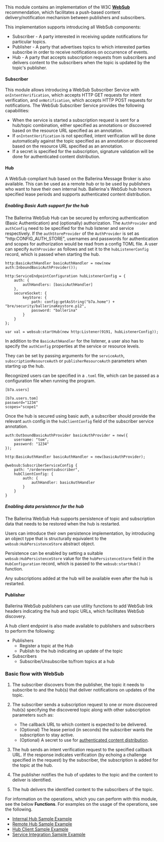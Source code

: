 This module contains an implementation of the W3C [**WebSub**](https://www.w3.org/TR/websub/) recommendation, which facilitates a push-based content delivery/notification mechanism between publishers and subscribers.

This implementation supports introducing all WebSub components:
 
- Subscriber - A party interested in receiving update notifications for particular topics.
- Publisher - A party that advertises topics to which interested parties subscribe in order to receive notifications
 on occurrence of events.
- Hub - A party that accepts subscription requests from subscribers and delivers content to the subscribers when the topic 
is updated by the topic's publisher.

#### Subscriber

This module allows introducing a WebSub Subscriber Service with `onIntentVerification`, which accepts HTTP GET requests for intent verification, and `onNotification`, which accepts HTTP POST requests for notifications. The WebSub Subscriber Service provides the following capabilities:
 - When the service is started a subscription request is sent for a hub/topic combination, either specified as annotations or discovered based on the resource URL specified as an annotation.
 - If `onIntentVerification` is not specified, intent verification will be done automatically against the topic specified as an annotation or discovered based on the resource URL specified as an annotation.
 - If a secret is specified for the subscription, signature validation will be done for authenticated content distribution.
  
#### Hub

A WebSub compliant hub based on the Ballerina Message Broker is also available. This can be used as a remote hub or to be used by publishers who want to have their own internal hub. Ballerina's WebSub hub honors specified lease periods and supports authenticated content distribution.

##### Enabling Basic Auth support for the hub

The Ballerina WebSub Hub can be secured by enforcing authentication (Basic Authentication) and (optionally) authorization. 
The `AuthProvider` and `authConfig` need to be specified for the hub listener and service respectively. If the 
`authStoreProvider` of the `AuthProvider` is set as "http:CONFIG_AUTH_STORE", usernames and passwords for authentication and scopes for authorization would be read from a config TOML file.
A user can specify `AuthProvider` as follows and set it to the `hubListenerConfig` record, which is passed when starting the hub.

```ballerina
http:BasicAuthHandler basicAuthHandler = new(new auth:InboundBasicAuthProvider());

http:ServiceEndpointConfiguration hubListenerConfig = {
    auth: {
        authHandlers: [basicAuthHandler]
    },
    secureSocket: {
        keyStore: {
            path: config:getAsString("b7a.home") + "bre/security/ballerinaKeystore.p12",
            password: "ballerina"
        }
    }
};

var val = websub:startHub(new http:Listener(9191, hubListenerConfig));
```
In addition to the `BasicAuthHandler` for the listener, a user also has to specify the `authConfig` properties at the service or resource levels. 

 
They can be set by passing arguments for the `serviceAuth`, `subscriptionResourceAuth` or `publisherResourceAuth` parameters when starting up the hub.

Recognized users can be specified in a `.toml` file, which can be passed as a configuration file when running the program. 

```
[b7a.users]

[b7a.users.tom]
password="1234"
scopes="scope1"
```

Once the hub is secured using basic auth, a subscriber should provide the relevant `auth` config in the 
`hubClientConfig` field of the subscriber service annotation.

```ballerina
auth:OutboundBasicAuthProvider basicAuthProvider = new({
    username: "tom",
    password: "1234"
});

http:BasicAuthHandler basicAuthHandler = new(basicAuthProvider);

@websub:SubscriberServiceConfig {
    path: "/ordereventsubscriber",
    hubClientConfig: {
        auth: {
            authHandler: basicAuthHandler
        }
    }
}
```

##### Enabling data persistence for the hub

The Ballerina WebSub Hub supports persistence of topic and subscription data that needs to be restored when the hub is 
restarted.
 
Users can introduce their own persistence implementation, by introducing an object type that is structurally 
equivalent to the `websub:HubPersistenceStore` abstract object.

Persistence can be enabled by setting a suitable `websub:HubPersistenceStore` value for the `hubPersistenceStore` field 
in the `HubConfiguration` record, which is passed to the `websub:startHub()` function.

Any subscriptions added at the hub will be available even after the hub is restarted.

#### Publisher

Ballerina WebSub publishers can use utility functions to add WebSub link headers indicating the hub and topic 
URLs, which facilitates WebSub discovery.

A hub client endpoint is also made available to publishers and subscribers to perform the following:
- Publishers
  - Register a topic at the Hub
  - Publish to the hub indicating an update of the topic
- Subscribers
  - Subscribe/Unsubscribe to/from topics at a hub

### Basic flow with WebSub
1. The subscriber discovers from the publisher, the topic it needs to subscribe to and the hub(s) that deliver notifications on updates of the topic.

2. The subscriber sends a subscription request to one or more discovered hub(s) specifying the discovered topic along 
 with other subscription parameters such as:
    - The callback URL to which content is expected to be delivered.
    - (Optional) The lease period (in seconds) the subscriber wants the subscription to stay active.
    - (Optional) A secret to use for [authenticated content distribution](https://www.w3.org/TR/websub/#signing-content).
  
3. The hub sends an intent verification request to the specified callback URL. If the response indicates 
verification
 (by echoing a challenge specified in the request) by the subscriber, the subscription is added for the topic at the 
 hub.
   
4. The publisher notifies the hub of updates to the topic and the content to deliver is identified.

5. The hub delivers the identified content to the subscribers of the topic.

For information on the operations, which you can perform with this module, see the below **Functions**. For examples on the usage of the operations, see the following.
 * [Internal Hub Sample Example](hhttps://ballerina.io/learn/by-example/websub-internal-hub-sample.html)
 * [Remote Hub Sample Example](https://ballerina.io/learn/by-example/websub-remote-hub-sample.html)
 * [Hub Client Sample Example](https://ballerina.io/learn/by-example/websub-hub-client-sample.html)
 * [Service Integration Sample Example](https://ballerina.io/learn/by-example/websub-service-integration-sample.html)